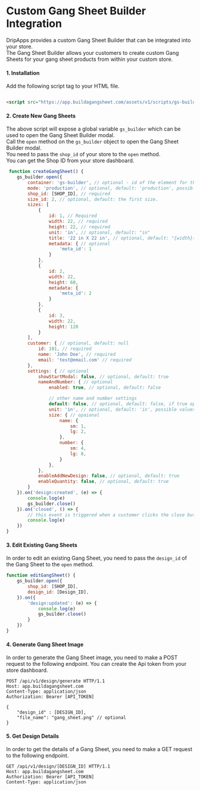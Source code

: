 # Custom Gang Sheet Builder Integration

DripApps provides a custom Gang Sheet Builder that can be integrated into your store. \
The Gang Sheet Builder allows your customers to create custom Gang Sheets for your gang sheet products from within your custom store.

#### 1. Installation

Add the following script tag to your HTML file.

```html

<script src="https://app.buildagangsheet.com/assets/v1/scripts/gs-builder.min.js"></script>
```

#### 2. Create New Gang Sheets

The above script will expose a global variable `gs_builder` which can be used to open the Gang Sheet Builder modal. \
Call the `open` method on the `gs_builder` object to open the Gang Sheet Builder modal. \
You need to pass the `shop_id` of your store to the `open` method. \
You can get the Shop ID from your store dashboard.

```javascript
 function createGangSheet() {
    gs_builder.open({
        container: 'gs-builder', // optional - id of the element for the modal to be rendered in.
        mode: 'production', // optional, default: 'production', possible values: 'production', 'development'
        shop_id: [SHOP_ID], // required
        size_id: 2, // optional, default: the first size.
        sizes: [
            {
                id: 1, // Required
                width: 22, // required
                height: 22, // required
                unit: 'in', // optional, default: "in"
                title: '22 in X 22 in', // optional, default: "{width}{unit} x {height}{unit}"
                metadata: { // optional
                    'meta_id': 1
                }
            },
            {
                id: 2,
                width: 22,
                height: 60,
                metadata: {
                    'meta_id': 2
                }
            },
            {
                id: 3,
                width: 22,
                height: 120
            }
        ],
        customer: { // optional, default: null
            id: 101, // required
            name: 'John Doe', // required
            email: 'test@email.com' // required
        },
        settings: { // optional
            showStartModal: false, // optional, default: true
            nameAndNumber: { // optional
                enabled: true, // optional, default: false

                // other name and number settings
                default: false, // optional, default: false, if true opens name and number tool as default
                unit: 'in', // optional, default: 'in', possible values: 'in', 'cm', 'mm' 
                size: { // opaional
                    name: {
                        sm: 1,
                        lg: 2,
                    },
                    number: {
                        sm: 4,
                        lg: 8,
                    }
                },
            },
            enableAddNewDesign: false, // optional, default: true
            enableQuantity: false, // optional, default: true
        }
    }).on('design:created', (e) => {
        console.log(e)
        gs_builder.close()
    }).on('closed', () => {
        // this event is triggered when a customer clicks the close button from the buidler.
        console.log(e)
    })
}
```

#### 3. Edit Existing Gang Sheets

In order to edit an existing Gang Sheet, you need to pass the `design_id` of the Gang Sheet to the `open` method.

```javascript
function editGangSheet() {
    gs_builder.open({
        shop_id: [SHOP_ID],
        design_id: [Design_ID],
    }).on({
        'design:updated': (e) => {
            console.log(e)
            gs_builder.close()
        }
    })
}
```

#### 4. Generate Gang Sheet Image

In order to generate the Gang Sheet image, you need to make a POST request to the following endpoint.
You can create the Api token from your store dashboard.

```http
POST /api/v1/design/generate HTTP/1.1
Host: app.buildagangsheet.com
Content-Type: application/json
Authorization: Bearer [API_TOKEN]

{
    "design_id" : [DESIGN_ID],
    "file_name": "gang_sheet.png" // optional
}
```
 
#### 5. Get Design Details

In order to get the details of a Gang Sheet, you need to make a GET request to the following endpoint.

```http
GET /api/v1/design/[DESIGN_ID] HTTP/1.1
Host: app.buildagangsheet.com
Authorization: Bearer [API_TOKEN]
Content-Type: application/json
```
 
